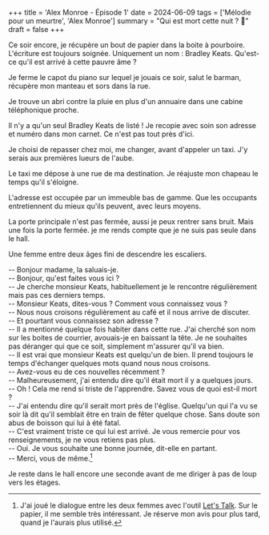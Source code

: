 +++
title = 'Alex Monroe - Épisode 1'
date = 2024-06-09
tags = ['Mélodie pour un meurtre', 'Alex Monroe']
summary = "Qui est mort cette nuit ? :monocle_face:"
draft = false
+++

Ce soir encore, je récupère un bout de papier dans la boite à pourboire. L'écriture est toujours soignée. Uniquement un nom : Bradley Keats. Qu'est-ce qu'il est arrivé à cette pauvre âme ?

Je ferme le capot du piano sur lequel je jouais ce soir, salut le barman, récupère mon manteau et sors dans la rue.

Je trouve un abri contre la pluie en plus d'un annuaire dans une cabine téléphonique proche.

Il n'y a qu'un seul Bradley Keats de listé ! Je recopie avec soin son adresse et numéro dans mon carnet. Ce n'est pas tout près d'ici.

Je choisi de repasser chez moi, me changer, avant d'appeler un taxi. J'y serais aux premières lueurs de l'aube.

Le taxi me dépose à une rue de ma destination. Je réajuste mon chapeau le temps qu'il s'éloigne.

L'adresse est occupée par un immeuble bas de gamme. Que les occupants entretiennent du mieux qu'ils peuvent, avec leurs moyens.

La porte principale n'est pas fermée, aussi je peux rentrer sans bruit. Mais une fois la porte fermée. je me rends compte que je ne suis pas seule dans le hall.

Une femme entre deux âges fini de descendre les escaliers.

-- Bonjour madame, la saluais-je.  
-- Bonjour, qu'est faites vous ici ?  
-- Je cherche monsieur Keats, habituellement je le rencontre régulièrement mais pas ces derniers temps.  
-- Monsieur Keats, dites-vous ? Comment vous connaissez vous ?  
-- Nous nous croisons régulièrement au café et il nous arrive de discuter.  
-- Et pourtant vous connaissez son adresse ?  
-- Il a mentionné quelque fois habiter dans cette rue. J'ai cherché son nom sur les boites de courrier, avouais-je en baissant la tête. Je ne souhaites pas déranger qui que ce soit, simplement m'assurer qu'il va bien.  
-- Il est vrai que monsieur Keats est quelqu'un de bien. Il prend toujours le temps d'échanger quelques mots quand nous nous croisons.  
-- Avez-vous eu de ces nouvelles récemment ?  
-- Malheureusement, j'ai entendu dire qu'il était mort il y a quelques jours.  
-- Oh ! Cela me rend si triste de l'apprendre. Savez vous de quoi est-il mort ?  
-- J'ai entendu dire qu'il serait mort près de l'église. Quelqu'un qui l'a vu se soir là dit qu'il semblait être en train de fêter quelque chose. Sans doute son abus de boisson qui lui à été fatal.  
-- C'est vraiment triste ce qui lui est arrivé. Je vous remercie pour vos renseignements, je ne vous retiens pas plus.  
-- Oui. Je vous souhaite une bonne journée, dit-elle en partant.  
-- Merci, vous de même.[^1]

[^1]: J'ai joué le dialogue entre les deux femmes avec l'outil [Let's Talk](https://ucmeumm.blogspot.com/2022/11/lets-talk-standalone-npc-dialogue.html). Sur le papier, il me semble très intéressant. Je réserve mon avis pour plus tard, quand je l'aurais plus utilisé.

Je reste dans le hall encore une seconde avant de me diriger à pas de loup vers les étages.

